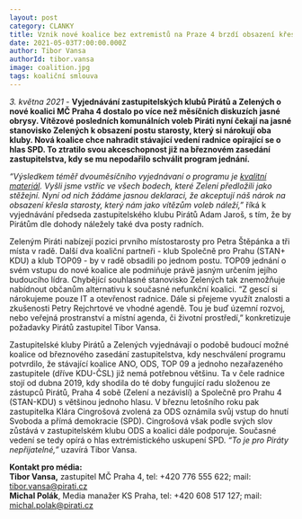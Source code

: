 ```yaml
---
layout: post
category: CLANKY
title: Vznik nové koalice bez extremistů na Praze 4 brzdí obsazení křesla starosty
date: 2021-05-03T7:00:00.000Z
author: Tibor Vansa
authorId: tibor.vansa
image: coalition.jpg
tags: koaliční smlouva
---
```


*3. května 2021* - **Vyjednávání zastupitelských klubů Pirátů a Zelených o nové koalici MČ Praha 4 dostalo po více než měsíčních diskuzích jasné obrysy. Vítězové posledních komunálních voleb Piráti nyní čekají na jasné stanovisko Zelených k obsazení postu starosty, který si nárokují oba kluby. Nová koalice chce nahradit stávající vedení radnice opírající se o hlas SPD. To ztratilo svou akceschopnost již na březnovém zasedání zastupitelstva, kdy se mu nepodařilo schválit program jednání.**

*“Výsledkem téměř dvouměsíčního vyjednávaní o programu je *[kvalitní materiál](https://github.com/pirati-web/praha4.pirati.cz/blob/master/assets/img/posts/koalice.pdf)*. Vyšli jsme vstříc ve všech bodech, které Zelení předložili jako stěžejní. Nyní od nich žádáme jasnou deklaraci, že akceptují náš nárok na obsazení křesla starosty, který nám jako vítězům voleb náleží,”* říká k vyjednávání předseda zastupitelského klubu Pirátů Adam Jaroš, s tím, že by Pirátům dle dohody náležely také dva posty radních.

Zeleným Piráti nabízejí pozici prvního místostarosty pro Petra Štěpánka a tři místa v radě. Další dva koaliční partneři - klub Společně pro Prahu (STAN+ KDU) a klub TOP09 - by v radě obsadili po jednom postu. TOP09 jednání o svém vstupu do nové koalice ale podmiňuje právě jasným určením jejího budoucího lídra. Chybějící souhlasné stanovisko Zelených tak znemožňuje nabídnout občanům alternativu k současné nefunkční koalici.
“Z gescí si nárokujeme pouze IT a otevřenost radnice. Dále si přejeme využít znalosti a zkušenosti Petry Rejchrtové ve vhodné agendě. Tou je buď územní rozvoj, nebo veřejná prostranství a místní agenda, či životní prostředí,” konkretizuje požadavky Pirátů zastupitel Tibor Vansa.

Zastupitelské kluby Pirátů a Zelených vyjednávají o podobě budoucí možné koalice od březnového zasedání zastupitelstva, kdy neschválení programu potvrdilo, že stávající koalice ANO, ODS, TOP 09 a jednoho nezařazeného zastupitele (dříve KDU-ČSL) již nemá potřebnou většinu. 
Ta v čele radnice stojí od dubna 2019, kdy shodila do té doby fungující radu složenou ze zástupců Pirátů, Praha 4 sobě (Zelení a nezávislí) a Společně pro Prahu 4 (STAN-KDU) s většinou jednoho hlasu. V březnu letošního roku pak zastupitelka Klára Cingrošová zvolená za ODS oznámila svůj vstup do hnutí Svoboda a přímá demokracie (SPD). Cingrošová však podle svých slov zůstává v zastupitelském klubu ODS a koalici dále podporuje. Současné vedení se tedy opírá o hlas extrémistického uskupení SPD. *“To je pro Piráty nepřijatelné,”* uzavírá Tibor Vansa.


**Kontakt pro média:**<br>
**Tibor Vansa,** zastupitel MČ Praha 4, tel: +420 776 555 622; mail: tibor.vansa@pirati.cz<br>
**Michal Polák**, Media manažer KS Praha, tel: +420 608 517 127; mail: michal.polak@pirati.cz<br>
